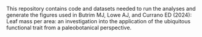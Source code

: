 This repository contains code and datasets needed to run the analyses and generate the figures used in 
Butrim MJ, Lowe AJ, and Currano ED (2024): Leaf mass per area: an investigation into the application of the ubiquitous functional trait from a paleobotanical perspective.

